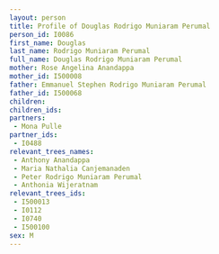 ```yaml
---
layout: person
title: Profile of Douglas Rodrigo Muniaram Perumal
person_id: I0086
first_name: Douglas
last_name: Rodrigo Muniaram Perumal
full_name: Douglas Rodrigo Muniaram Perumal
mother: Rose Angelina Anandappa
mother_id: I500008
father: Emmanuel Stephen Rodrigo Muniaram Perumal
father_id: I500068
children:
children_ids:
partners:
 - Mona Pulle
partner_ids:
 - I0488
relevant_trees_names:
 - Anthony Anandappa
 - Maria Nathalia Canjemanaden
 - Peter Rodrigo Muniaram Perumal
 - Anthonia Wijeratnam
relevant_trees_ids:
 - I500013
 - I0112
 - I0740
 - I500100
sex: M
---
```


